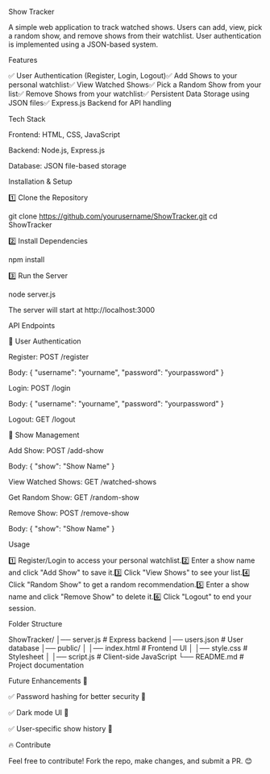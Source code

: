 Show Tracker

A simple web application to track watched shows. Users can add, view, pick a random show, and remove shows from their watchlist. User authentication is implemented using a JSON-based system.

Features

✅ User Authentication (Register, Login, Logout)✅ Add Shows to your personal watchlist✅ View Watched Shows✅ Pick a Random Show from your list✅ Remove Shows from your watchlist✅ Persistent Data Storage using JSON files✅ Express.js Backend for API handling

Tech Stack

Frontend: HTML, CSS, JavaScript

Backend: Node.js, Express.js

Database: JSON file-based storage

Installation & Setup

1️⃣ Clone the Repository

git clone https://github.com/yourusername/ShowTracker.git
cd ShowTracker

2️⃣ Install Dependencies

npm install

3️⃣ Run the Server

node server.js

The server will start at http://localhost:3000

API Endpoints

🔹 User Authentication

Register: POST /register

Body: { "username": "yourname", "password": "yourpassword" }

Login: POST /login

Body: { "username": "yourname", "password": "yourpassword" }

Logout: GET /logout

🔹 Show Management

Add Show: POST /add-show

Body: { "show": "Show Name" }

View Watched Shows: GET /watched-shows

Get Random Show: GET /random-show

Remove Show: POST /remove-show

Body: { "show": "Show Name" }

Usage

1️⃣ Register/Login to access your personal watchlist.2️⃣ Enter a show name and click "Add Show" to save it.3️⃣ Click "View Shows" to see your list.4️⃣ Click "Random Show" to get a random recommendation.5️⃣ Enter a show name and click "Remove Show" to delete it.6️⃣ Click "Logout" to end your session.

Folder Structure

ShowTracker/
│── server.js        # Express backend
│── users.json       # User database
│── public/
│   │── index.html   # Frontend UI
│   │── style.css    # Stylesheet
│   │── script.js    # Client-side JavaScript
└── README.md        # Project documentation

Future Enhancements 🚀

✅ Password hashing for better security 🔐

✅ Dark mode UI 🎨

✅ User-specific show history 📜

🔥 Contribute

Feel free to contribute! Fork the repo, make changes, and submit a PR. 😊

